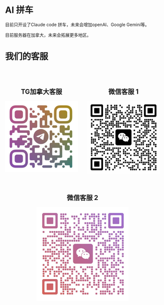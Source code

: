 # AI 拼车

目前只开设了Claude code 拼车，未来会增加openAI、Google Gemini等。

目前服务器在加拿大，未来会拓展更多地区。


# 我们的客服

<div style="text-align: center; margin-top: 50px;">
  <div style="display: flex; flex-wrap: wrap; justify-content: center; gap: 30px;">
    <div style="flex: 1 1 200px; max-width: 300px;">
      <h2>TG加拿大客服</h2>
      <img src="/tg-ca1.jpg" alt="Telegram加拿大客服二维码" style="max-width: 100%; height: auto;">
    </div>
    <div style="flex: 1 1 200px; max-width: 300px;">
      <h2>微信客服 1</h2>
      <img src="/wechat-cn1.jpg" alt="WeChat客服二维码" style="max-width: 100%; height: auto;">
    </div>
    <div style="flex: 1 1 200px; max-width: 300px;">
      <h2>微信客服 2</h2>
      <img src="/wechat-ca1.jpg" alt="WeChat客服二维码" style="max-width: 100%; height: auto;">
    </div>
  </div>
</div>

<TimeDisplay />
